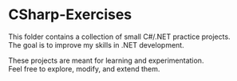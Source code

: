 # CSharp-Exercises

This folder contains a collection of small C#/.NET practice projects.  
The goal is to improve my skills in .NET development.

These projects are meant for learning and experimentation.  
Feel free to explore, modify, and extend them.